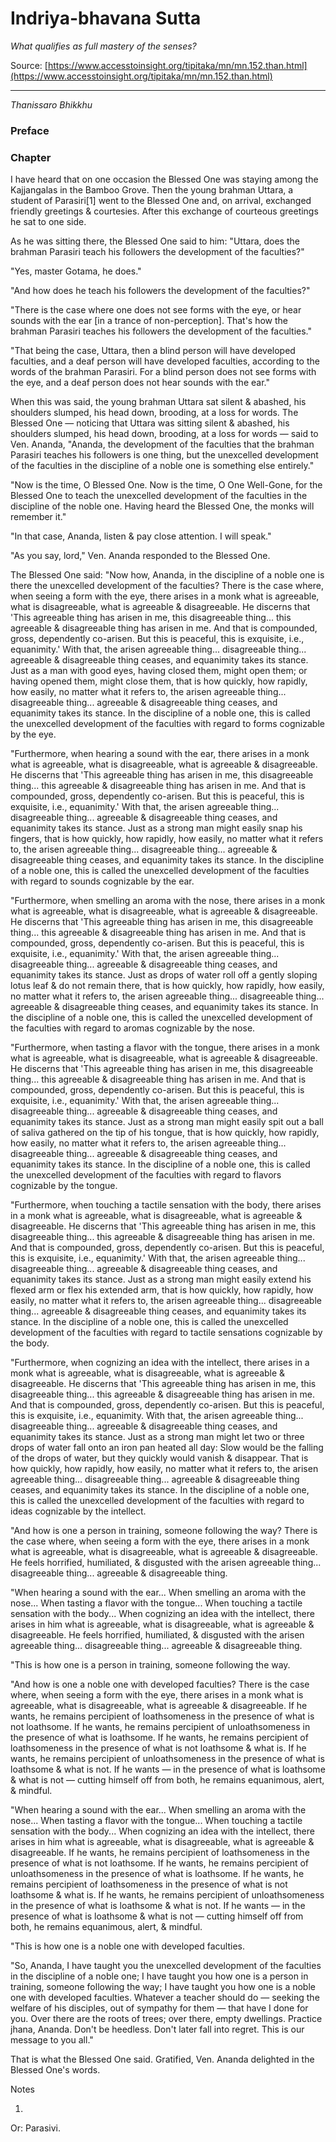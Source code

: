 # Indriya-bhavana Sutta

*What qualifies as full mastery of the senses?*

Source: [https://www.accesstoinsight.org/tipitaka/mn/mn.152.than.html](https://www.accesstoinsight.org/tipitaka/mn/mn.152.than.html)

---

*Thanissaro Bhikkhu*

### Preface

### Chapter

I have heard that on one occasion the Blessed One was staying among the Kajjangalas in the Bamboo Grove. Then the young brahman Uttara, a student of Parasiri[1] went to the Blessed One and, on arrival, exchanged friendly greetings & courtesies. After this exchange of courteous greetings he sat to one side.

As he was sitting there, the Blessed One said to him: "Uttara, does the brahman Parasiri teach his followers the development of the faculties?"

"Yes, master Gotama, he does."

"And how does he teach his followers the development of the faculties?"

"There is the case where one does not see forms with the eye, or hear sounds with the ear [in a trance of non-perception]. That's how the brahman Parasiri teaches his followers the development of the faculties."

"That being the case, Uttara, then a blind person will have developed faculties, and a deaf person will have developed faculties, according to the words of the brahman Parasiri. For a blind person does not see forms with the eye, and a deaf person does not hear sounds with the ear."

When this was said, the young brahman Uttara sat silent & abashed, his shoulders slumped, his head down, brooding, at a loss for words. The Blessed One — noticing that Uttara was sitting silent & abashed, his shoulders slumped, his head down, brooding, at a loss for words — said to Ven. Ananda, "Ananda, the development of the faculties that the brahman Parasiri teaches his followers is one thing, but the unexcelled development of the faculties in the discipline of a noble one is something else entirely."

"Now is the time, O Blessed One. Now is the time, O One Well-Gone, for the Blessed One to teach the unexcelled development of the faculties in the discipline of the noble one. Having heard the Blessed One, the monks will remember it."

"In that case, Ananda, listen & pay close attention. I will speak."

"As you say, lord," Ven. Ananda responded to the Blessed One.

The Blessed One said: "Now how, Ananda, in the discipline of a noble one is there the unexcelled development of the faculties? There is the case where, when seeing a form with the eye, there arises in a monk what is agreeable, what is disagreeable, what is agreeable & disagreeable. He discerns that 'This agreeable thing has arisen in me, this disagreeable thing... this agreeable & disagreeable thing has arisen in me. And that is compounded, gross, dependently co-arisen. But this is peaceful, this is exquisite, i.e., equanimity.' With that, the arisen agreeable thing... disagreeable thing... agreeable & disagreeable thing ceases, and equanimity takes its stance. Just as a man with good eyes, having closed them, might open them; or having opened them, might close them, that is how quickly, how rapidly, how easily, no matter what it refers to, the arisen agreeable thing... disagreeable thing... agreeable & disagreeable thing ceases, and equanimity takes its stance. In the discipline of a noble one, this is called the unexcelled development of the faculties with regard to forms cognizable by the eye.

"Furthermore, when hearing a sound with the ear, there arises in a monk what is agreeable, what is disagreeable, what is agreeable & disagreeable. He discerns that 'This agreeable thing has arisen in me, this disagreeable thing... this agreeable & disagreeable thing has arisen in me. And that is compounded, gross, dependently co-arisen. But this is peaceful, this is exquisite, i.e., equanimity.' With that, the arisen agreeable thing... disagreeable thing... agreeable & disagreeable thing ceases, and equanimity takes its stance. Just as a strong man might easily snap his fingers, that is how quickly, how rapidly, how easily, no matter what it refers to, the arisen agreeable thing... disagreeable thing... agreeable & disagreeable thing ceases, and equanimity takes its stance. In the discipline of a noble one, this is called the unexcelled development of the faculties with regard to sounds cognizable by the ear.

"Furthermore, when smelling an aroma with the nose, there arises in a monk what is agreeable, what is disagreeable, what is agreeable & disagreeable. He discerns that 'This agreeable thing has arisen in me, this disagreeable thing... this agreeable & disagreeable thing has arisen in me. And that is compounded, gross, dependently co-arisen. But this is peaceful, this is exquisite, i.e., equanimity.' With that, the arisen agreeable thing... disagreeable thing... agreeable & disagreeable thing ceases, and equanimity takes its stance. Just as drops of water roll off a gently sloping lotus leaf & do not remain there, that is how quickly, how rapidly, how easily, no matter what it refers to, the arisen agreeable thing... disagreeable thing... agreeable & disagreeable thing ceases, and equanimity takes its stance. In the discipline of a noble one, this is called the unexcelled development of the faculties with regard to aromas cognizable by the nose.

"Furthermore, when tasting a flavor with the tongue, there arises in a monk what is agreeable, what is disagreeable, what is agreeable & disagreeable. He discerns that 'This agreeable thing has arisen in me, this disagreeable thing... this agreeable & disagreeable thing has arisen in me. And that is compounded, gross, dependently co-arisen. But this is peaceful, this is exquisite, i.e., equanimity.' With that, the arisen agreeable thing... disagreeable thing... agreeable & disagreeable thing ceases, and equanimity takes its stance. Just as a strong man might easily spit out a ball of saliva gathered on the tip of his tongue, that is how quickly, how rapidly, how easily, no matter what it refers to, the arisen agreeable thing... disagreeable thing... agreeable & disagreeable thing ceases, and equanimity takes its stance. In the discipline of a noble one, this is called the unexcelled development of the faculties with regard to flavors cognizable by the tongue.

"Furthermore, when touching a tactile sensation with the body, there arises in a monk what is agreeable, what is disagreeable, what is agreeable & disagreeable. He discerns that 'This agreeable thing has arisen in me, this disagreeable thing... this agreeable & disagreeable thing has arisen in me. And that is compounded, gross, dependently co-arisen. But this is peaceful, this is exquisite, i.e., equanimity.' With that, the arisen agreeable thing... disagreeable thing... agreeable & disagreeable thing ceases, and equanimity takes its stance. Just as a strong man might easily extend his flexed arm or flex his extended arm, that is how quickly, how rapidly, how easily, no matter what it refers to, the arisen agreeable thing... disagreeable thing... agreeable & disagreeable thing ceases, and equanimity takes its stance. In the discipline of a noble one, this is called the unexcelled development of the faculties with regard to tactile sensations cognizable by the body.

"Furthermore, when cognizing an idea with the intellect, there arises in a monk what is agreeable, what is disagreeable, what is agreeable & disagreeable. He discerns that 'This agreeable thing has arisen in me, this disagreeable thing... this agreeable & disagreeable thing has arisen in me. And that is compounded, gross, dependently co-arisen. But this is peaceful, this is exquisite, i.e., equanimity. With that, the arisen agreeable thing... disagreeable thing... agreeable & disagreeable thing ceases, and equanimity takes its stance. Just as a strong man might let two or three drops of water fall onto an iron pan heated all day: Slow would be the falling of the drops of water, but they quickly would vanish & disappear. That is how quickly, how rapidly, how easily, no matter what it refers to, the arisen agreeable thing... disagreeable thing... agreeable & disagreeable thing ceases, and equanimity takes its stance. In the discipline of a noble one, this is called the unexcelled development of the faculties with regard to ideas cognizable by the intellect.

"And how is one a person in training, someone following the way? There is the case where, when seeing a form with the eye, there arises in a monk what is agreeable, what is disagreeable, what is agreeable & disagreeable. He feels horrified, humiliated, & disgusted with the arisen agreeable thing... disagreeable thing... agreeable & disagreeable thing.

"When hearing a sound with the ear... When smelling an aroma with the nose... When tasting a flavor with the tongue... When touching a tactile sensation with the body... When cognizing an idea with the intellect, there arises in him what is agreeable, what is disagreeable, what is agreeable & disagreeable. He feels horrified, humiliated, & disgusted with the arisen agreeable thing... disagreeable thing... agreeable & disagreeable thing.

"This is how one is a person in training, someone following the way.

"And how is one a noble one with developed faculties? There is the case where, when seeing a form with the eye, there arises in a monk what is agreeable, what is disagreeable, what is agreeable & disagreeable. If he wants, he remains percipient of loathsomeness in the presence of what is not loathsome. If he wants, he remains percipient of unloathsomeness in the presence of what is loathsome. If he wants, he remains percipient of loathsomeness in the presence of what is not loathsome & what is. If he wants, he remains percipient of unloathsomeness in the presence of what is loathsome & what is not. If he wants — in the presence of what is loathsome & what is not — cutting himself off from both, he remains equanimous, alert, & mindful.

"When hearing a sound with the ear... When smelling an aroma with the nose... When tasting a flavor with the tongue... When touching a tactile sensation with the body... When cognizing an idea with the intellect, there arises in him what is agreeable, what is disagreeable, what is agreeable & disagreeable. If he wants, he remains percipient of loathsomeness in the presence of what is not loathsome. If he wants, he remains percipient of unloathsomeness in the presence of what is loathsome. If he wants, he remains percipient of loathsomeness in the presence of what is not loathsome & what is. If he wants, he remains percipient of unloathsomeness in the presence of what is loathsome & what is not. If he wants — in the presence of what is loathsome & what is not — cutting himself off from both, he remains equanimous, alert, & mindful.

"This is how one is a noble one with developed faculties.

"So, Ananda, I have taught you the unexcelled development of the faculties in the discipline of a noble one; I have taught you how one is a person in training, someone following the way; I have taught you how one is a noble one with developed faculties. Whatever a teacher should do — seeking the welfare of his disciples, out of sympathy for them — that have I done for you. Over there are the roots of trees; over there, empty dwellings. Practice jhana, Ananda. Don't be heedless. Don't later fall into regret. This is our message to you all."

That is what the Blessed One said. Gratified, Ven. Ananda delighted in the Blessed One's words.

Notes

1.

Or: Parasivi.
